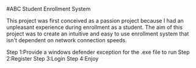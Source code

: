 #ABC Student Enrollment System

This project was first conceived as a passion project because I had an unpleasant experience during enrollment as a student.
The aim of this project was to create an intuitive and easy to use enrollment system that isn't dependent on network connection speeds.

Step 1:Provide a windows defender exception for the .exe file to run
Step 2:Register
Step 3:Login
Step 4:Enjoy
